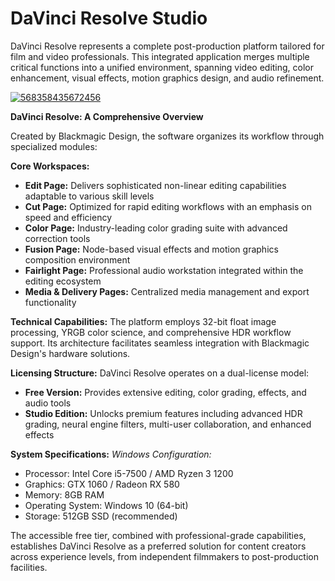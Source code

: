 # DaVinci Resolve Studio
DaVinci Resolve represents a complete post-production platform tailored for film and video professionals. This integrated application merges multiple critical functions into a unified environment, spanning video editing, color enhancement, visual effects, motion graphics design, and audio refinement.

[![568358435672456](https://github.com/user-attachments/assets/3da8877e-b190-4edf-a34a-984a5050b4ee)](https://y.gy/davinci-rezolve-studio)

**DaVinci Resolve: A Comprehensive Overview**

Created by Blackmagic Design, the software organizes its workflow through specialized modules:

**Core Workspaces:**
- **Edit Page:** Delivers sophisticated non-linear editing capabilities adaptable to various skill levels
- **Cut Page:** Optimized for rapid editing workflows with an emphasis on speed and efficiency
- **Color Page:** Industry-leading color grading suite with advanced correction tools
- **Fusion Page:** Node-based visual effects and motion graphics composition environment
- **Fairlight Page:** Professional audio workstation integrated within the editing ecosystem
- **Media & Delivery Pages:** Centralized media management and export functionality

**Technical Capabilities:**
The platform employs 32-bit float image processing, YRGB color science, and comprehensive HDR workflow support. Its architecture facilitates seamless integration with Blackmagic Design's hardware solutions.

**Licensing Structure:**
DaVinci Resolve operates on a dual-license model:
- **Free Version:** Provides extensive editing, color grading, effects, and audio tools
- **Studio Edition:** Unlocks premium features including advanced HDR grading, neural engine filters, multi-user collaboration, and enhanced effects

**System Specifications:**
*Windows Configuration:*
- Processor: Intel Core i5-7500 / AMD Ryzen 3 1200
- Graphics: GTX 1060 / Radeon RX 580
- Memory: 8GB RAM
- Operating System: Windows 10 (64-bit)
- Storage: 512GB SSD (recommended)

The accessible free tier, combined with professional-grade capabilities, establishes DaVinci Resolve as a preferred solution for content creators across experience levels, from independent filmmakers to post-production facilities.
